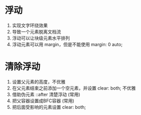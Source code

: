 # 浮动
1. 实现文字环绕效果
2. 导致一个元素脱离文档流
3. 浮动可以让块级元素水平排列
4. 浮动元素可以用 margin，但是不能使用 margin: 0 auto;

# 清除浮动
1. 设置父元素的高度，不优雅
2. 在父元素结束之前添加一个空元素，并设置 clear: both; 不优雅
3. 借助伪元素 ::after  清楚浮动 (常用)
4. 把父容器设置成BFC容器 (常用)
5. 把后面受影响的元素设置 clear: both;